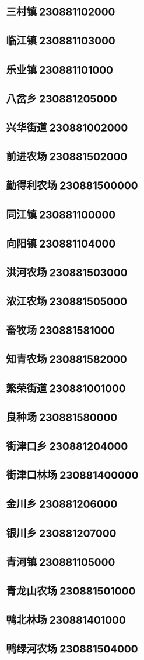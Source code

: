 # 三村镇 230881102000
# 临江镇 230881103000
# 乐业镇 230881101000
# 八岔乡 230881205000
# 兴华街道 230881002000
# 前进农场 230881502000
# 勤得利农场 230881500000
# 同江镇 230881100000
# 向阳镇 230881104000
# 洪河农场 230881503000
# 浓江农场 230881505000
# 畜牧场 230881581000
# 知青农场 230881582000
# 繁荣街道 230881001000
# 良种场 230881580000
# 街津口乡 230881204000
# 街津口林场 230881400000
# 金川乡 230881206000
# 银川乡 230881207000
# 青河镇 230881105000
# 青龙山农场 230881501000
# 鸭北林场 230881401000
# 鸭绿河农场 230881504000
